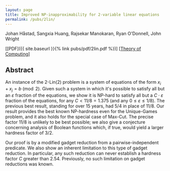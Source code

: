 ```yaml
---
layout: page
title: Improved NP-inapproximability for 2-variable linear equations
permalink: /pubs/2lin/
---
```


Johan Håstad, Sangxia Huang, Rajsekar Manokaran, Ryan O'Donnell, John Wright

\[[PDF]({{ site.baseurl }}{% link pubs/pdf/2lin.pdf %})\]
 \[[Theory of Computing](http://theoryofcomputing.org/articles/v013a019/)\]

## Abstract

An instance of the 2-Lin(2) problem is a system of equations of the form 
$x_i+x_j=b \pmod{2}$.  Given such a system in which it's possible to 
satisfy all but an $\varepsilon$ fraction of the equations, we show it 
is NP-hard to satisfy all but a $C \cdot \varepsilon$ fraction of the 
equations, for any $C < 11/8=1.375$ (and any $0 \le \varepsilon \le 1/8$). 
The previous best result, standing for over 15 years, had $5/4$ in place of 
$11/8$.  Our result provides the best known NP-hardness even for the 
Unique-Games problem, and it also holds for the special case of Max-Cut. 
The precise factor $11/8$ is unlikely to be best possible; we also give 
a conjecture concerning analysis of Boolean functions which, if true, 
would yield a larger hardness factor of $3/2$.

Our proof is by a modified gadget reduction from a pairwise-independent 
predicate. We also show an inherent limitation to this type of gadget 
reduction. In particular, any such reduction can never establish a hardness 
factor $C$ greater than $2.54$.  Previously, no such limitation on gadget 
reductions was known.  

